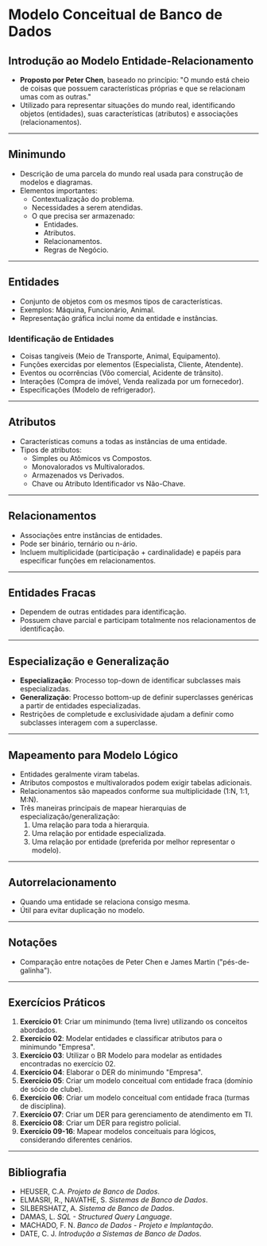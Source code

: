# Modelo Conceitual de Banco de Dados

## Introdução ao Modelo Entidade-Relacionamento
- **Proposto por Peter Chen**, baseado no princípio: "O mundo está cheio de coisas que possuem características próprias e que se relacionam umas com as outras."
- Utilizado para representar situações do mundo real, identificando objetos (entidades), suas características (atributos) e associações (relacionamentos).

---

## Minimundo
- Descrição de uma parcela do mundo real usada para construção de modelos e diagramas.
- Elementos importantes:
  - Contextualização do problema.
  - Necessidades a serem atendidas.
  - O que precisa ser armazenado:
    - Entidades.
    - Atributos.
    - Relacionamentos.
    - Regras de Negócio.

---

## Entidades
- Conjunto de objetos com os mesmos tipos de características.
- Exemplos: Máquina, Funcionário, Animal.
- Representação gráfica inclui nome da entidade e instâncias.

### Identificação de Entidades
- Coisas tangíveis (Meio de Transporte, Animal, Equipamento).
- Funções exercidas por elementos (Especialista, Cliente, Atendente).
- Eventos ou ocorrências (Vôo comercial, Acidente de trânsito).
- Interações (Compra de imóvel, Venda realizada por um fornecedor).
- Especificações (Modelo de refrigerador).

---

## Atributos
- Características comuns a todas as instâncias de uma entidade.
- Tipos de atributos:
  - Simples ou Atômicos vs Compostos.
  - Monovalorados vs Multivalorados.
  - Armazenados vs Derivados.
  - Chave ou Atributo Identificador vs Não-Chave.

---

## Relacionamentos
- Associações entre instâncias de entidades.
- Pode ser binário, ternário ou n-ário.
- Incluem multiplicidade (participação + cardinalidade) e papéis para especificar funções em relacionamentos.

---

## Entidades Fracas
- Dependem de outras entidades para identificação.
- Possuem chave parcial e participam totalmente nos relacionamentos de identificação.

---

## Especialização e Generalização
- **Especialização**: Processo top-down de identificar subclasses mais especializadas.
- **Generalização**: Processo bottom-up de definir superclasses genéricas a partir de entidades especializadas.
- Restrições de completude e exclusividade ajudam a definir como subclasses interagem com a superclasse.

---

## Mapeamento para Modelo Lógico
- Entidades geralmente viram tabelas.
- Atributos compostos e multivalorados podem exigir tabelas adicionais.
- Relacionamentos são mapeados conforme sua multiplicidade (1:N, 1:1, M:N).
- Três maneiras principais de mapear hierarquias de especialização/generalização:
  1. Uma relação para toda a hierarquia.
  2. Uma relação por entidade especializada.
  3. Uma relação por entidade (preferida por melhor representar o modelo).

---

## Autorrelacionamento
- Quando uma entidade se relaciona consigo mesma.
- Útil para evitar duplicação no modelo.

---

## Notações
- Comparação entre notações de Peter Chen e James Martin ("pés-de-galinha").

---

## Exercícios Práticos
1. **Exercício 01**: Criar um minimundo (tema livre) utilizando os conceitos abordados.
2. **Exercício 02**: Modelar entidades e classificar atributos para o minimundo "Empresa".
3. **Exercício 03**: Utilizar o BR Modelo para modelar as entidades encontradas no exercício 02.
4. **Exercício 04**: Elaborar o DER do minimundo "Empresa".
5. **Exercício 05**: Criar um modelo conceitual com entidade fraca (domínio de sócio de clube).
6. **Exercício 06**: Criar um modelo conceitual com entidade fraca (turmas de disciplina).
7. **Exercício 07**: Criar um DER para gerenciamento de atendimento em TI.
8. **Exercício 08**: Criar um DER para registro policial.
9. **Exercício 09-16**: Mapear modelos conceituais para lógicos, considerando diferentes cenários.

---

## Bibliografia
- HEUSER, C.A. *Projeto de Banco de Dados*.
- ELMASRI, R., NAVATHE, S. *Sistemas de Banco de Dados*.
- SILBERSHATZ, A. *Sistema de Banco de Dados*.
- DAMAS, L. *SQL - Structured Query Language*.
- MACHADO, F. N. *Banco de Dados - Projeto e Implantação*.
- DATE, C. J. *Introdução a Sistemas de Banco de Dados*.
